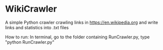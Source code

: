 # WikiCrawler

A simple Python crawler crawling links in https://en.wikipedia.org and write links and statistics into .txt files

How to run:
In terminal, go to the folder containing RunCrawler.py, type "python RunCrawler.py"
